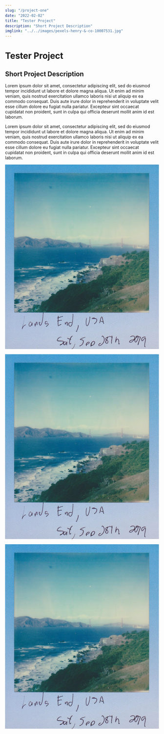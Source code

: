 ```yaml
---
slug: "/project-one"
date: "2022-02-02"
title: "Tester Project"
description: "Short Project Description"
imglink: "../../images/pexels-henry-&-co-10007531.jpg"
---
```

# Tester Project

## Short Project Description

Lorem ipsum dolor sit amet, consectetur adipiscing elit, sed do eiusmod tempor incididunt ut labore et dolore magna aliqua. Ut enim ad minim veniam, quis nostrud exercitation ullamco laboris nisi ut aliquip ex ea commodo consequat. Duis aute irure dolor in reprehenderit in voluptate velit esse cillum dolore eu fugiat nulla pariatur. Excepteur sint occaecat cupidatat non proident, sunt in culpa qui officia deserunt mollit anim id est laborum.

Lorem ipsum dolor sit amet, consectetur adipiscing elit, sed do eiusmod tempor incididunt ut labore et dolore magna aliqua. Ut enim ad minim veniam, quis nostrud exercitation ullamco laboris nisi ut aliquip ex ea commodo consequat. Duis aute irure dolor in reprehenderit in voluptate velit esse cillum dolore eu fugiat nulla pariatur. Excepteur sint occaecat cupidatat non proident, sunt in culpa qui officia deserunt mollit anim id est laborum.



![ALT TEXT](../../images/pexels-athena-3095523.jpg)

![ALT TEXT](../../images/pexels-athena-3095523.jpg)

![ALT TEXT](../../images/pexels-athena-3095523.jpg)